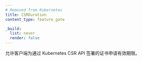 ```yaml
---
# Removed from Kubernetes
title: CSRDuration
content_type: feature_gate

_build:
  list: never
  render: false
---
```

<!--
Allows clients to request a duration for certificates issued
via the Kubernetes CSR API.
-->
允许客户端为通过 Kubernetes CSR API 签署的证书申请有效期限。
